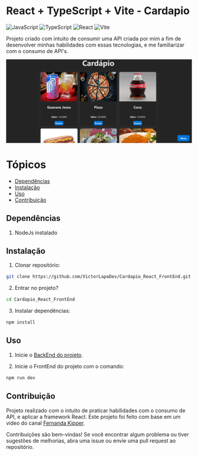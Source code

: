 # React + TypeScript + Vite - Cardapio
![JavaScript](https://img.shields.io/badge/javascript-%23323330.svg?style=for-the-badge&logo=javascript&logoColor=%23F7DF1E)
![TypeScript](https://img.shields.io/badge/typescript-%23007ACC.svg?style=for-the-badge&logo=typescript&logoColor=white)
![React](https://img.shields.io/badge/react-%2320232a.svg?style=for-the-badge&logo=react&logoColor=%2361DAFB)
![Vite](https://img.shields.io/badge/vite-%23646CFF.svg?style=for-the-badge&logo=vite&logoColor=white)

Projeto criado com intuito de consumir uma API criada por mim a fim de desenvolver minhas habilidades com essas tecnologias, e me familiarizar com o consumo de API's.

<p align="center">
    <img src="./src/assets/img.png" alt="Imagem do Projeto" width="600px">
</p>

# Tópicos

- [Dependências](#dependências)
- [Instalação](#instalação)
- [Uso](#uso)
- [Contribuição](#contribuição)

## Dependências
1. NodeJs instalado

## Instalação

1. Clonar repositório:

```bash
git clone https://github.com/VictorLapaDev/Cardapio_React_FrontEnd.git
```

2. Entrar no projeto?

```bash
cd Cardapio_React_FrontEnd
```

3. Instalar dependências:

```bash
npm install
```

## Uso
1. Inicie o [BackEnd do projeto](https://github.com/VictorLapaDev/Cardapio_Java_Spring).
  
2. Inicie o FrontEnd do projeto com o comando:

```bash
npm run dev
```

## Contribuição
Projeto realizado com o intuito de praticar habilidades com o consumo de API, e aplicar a framework React. Este projeto foi feito com base em um video do canal [Fernanda Kipper](https://www.youtube.com/@kipperdev).

Contribuições são bem-vindas! Se você encontrar algum problema ou tiver sugestões de melhorias, abra uma issue ou envie uma pull request ao repositório.
